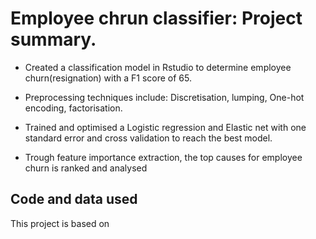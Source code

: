 # Employee chrun classifier: Project summary.

* Created a classification model in Rstudio to determine employee churn(resignation) with a F1 score of 65.

* Preprocessing techniques include: Discretisation, lumping, One-hot encoding, factorisation.

* Trained and optimised a Logistic regression and Elastic net with one standard error and cross validation to reach the best model.

* Trough feature importance extraction, the top causes for employee churn is ranked and analysed

## Code and data used
This project is based on

